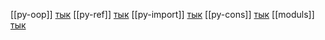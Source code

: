 
[[py-oop]] [тык](py-oop.md)
[[py-ref]] [тык](py-ref.md)
[[py-import]] [тык](py-import.md)
[[py-cons]] [тык](py-cons.md)
[[moduls]] [тык](moduls.md)

